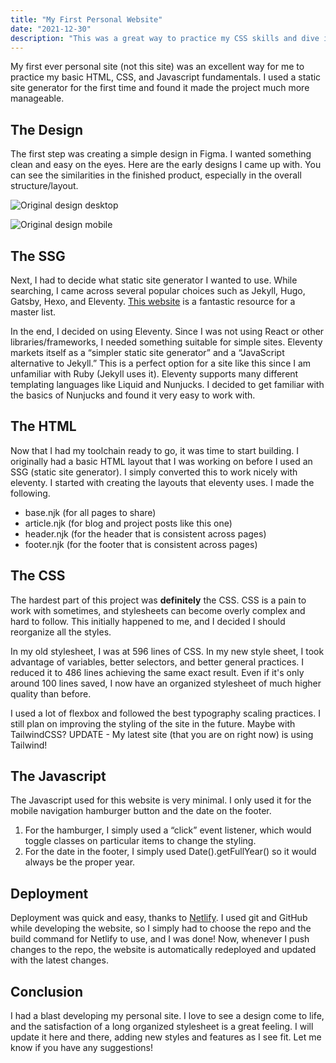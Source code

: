 ```yaml
---
title: "My First Personal Website"
date: "2021-12-30"
description: "This was a great way to practice my CSS skills and dive into using a static site generator for the first time. I post my blog posts, project updates, and anything else I want here."
---
```


My first ever personal site (not this site) was an excellent way for me to practice my basic HTML, CSS, and Javascript fundamentals. I used a static site generator for the first time and found it made the project much more manageable.

## The Design

The first step was creating a simple design in Figma. I wanted something clean and easy on the eyes. Here are the early designs I came up with. You can see the similarities in the finished product, especially in the overall structure/layout.

![Original design desktop](/_tmp/public/img/Desktop.png)

![Original design mobile](/_tmp/public/img/Mobile.png)

## The SSG

Next, I had to decide what static site generator I wanted to use. While searching, I came across several popular choices such as Jekyll, Hugo, Gatsby, Hexo, and Eleventy. [This website](https://jamstack.org/generators/) is a fantastic resource for a master list.

In the end, I decided on using Eleventy. Since I was not using React or other libraries/frameworks, I needed something suitable for simple sites. Eleventy markets itself as a “simpler static site generator” and a “JavaScript alternative to Jekyll.” This is a perfect option for a site like this since I am unfamiliar with Ruby (Jekyll uses it). Eleventy supports many different templating languages like Liquid and Nunjucks. I decided to get familiar with the basics of Nunjucks and found it very easy to work with.

## The HTML

Now that I had my toolchain ready to go, it was time to start building. I originally had a basic HTML layout that I was working on before I used an SSG (static site generator). I simply converted this to work nicely with eleventy. I started with creating the layouts that eleventy uses. I made the following.

- base.njk (for all pages to share)
- article.njk (for blog and project posts like this one)
- header.njk (for the header that is consistent across pages)
- footer.njk (for the footer that is consistent across pages)

## The CSS

The hardest part of this project was **definitely** the CSS. CSS is a pain to work with sometimes, and stylesheets can become overly complex and hard to follow. This initially happened to me, and I decided I should reorganize all the styles.

In my old stylesheet, I was at 596 lines of CSS. In my new style sheet, I took advantage of variables, better selectors, and better general practices. I reduced it to 486 lines achieving the same exact result. Even if it's only around 100 lines saved, I now have an organized stylesheet of much higher quality than before.

I used a lot of flexbox and followed the best typography scaling practices. I still plan on improving the styling of the site in the future. Maybe with TailwindCSS? UPDATE - My latest site (that you are on right now) is using Tailwind!

## The Javascript

The Javascript used for this website is very minimal. I only used it for the mobile navigation hamburger button and the date on the footer.

1. For the hamburger, I simply used a “click” event listener, which would toggle classes on particular items to change the styling.
2. For the date in the footer, I simply used Date().getFullYear() so it would always be the proper year.

## Deployment

Deployment was quick and easy, thanks to [Netlify](https://www.netlify.com). I used git and GitHub while developing the website, so I simply had to choose the repo and the build command for Netlify to use, and I was done! Now, whenever I push changes to the repo, the website is automatically redeployed and updated with the latest changes.

## Conclusion

I had a blast developing my personal site. I love to see a design come to life, and the satisfaction of a long organized stylesheet is a great feeling. I will update it here and there, adding new styles and features as I see fit. Let me know if you have any suggestions!
